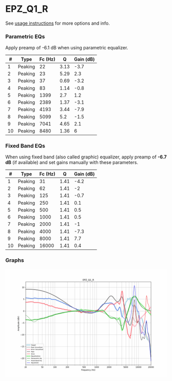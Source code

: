 # EPZ_Q1_R
See [usage instructions](https://github.com/jaakkopasanen/AutoEq#usage) for more options and info.

### Parametric EQs
Apply preamp of -6.1 dB when using parametric equalizer.

|   # | Type    |   Fc (Hz) |    Q |   Gain (dB) |
|-----|---------|-----------|------|-------------|
|   1 | Peaking |        22 | 3.13 |        -3.7 |
|   2 | Peaking |        23 | 5.29 |         2.3 |
|   3 | Peaking |        37 | 0.69 |        -3.2 |
|   4 | Peaking |        83 | 1.14 |        -0.8 |
|   5 | Peaking |      1399 | 2.7  |         1.2 |
|   6 | Peaking |      2389 | 1.37 |        -3.1 |
|   7 | Peaking |      4193 | 3.44 |        -7.9 |
|   8 | Peaking |      5099 | 5.2  |        -1.5 |
|   9 | Peaking |      7041 | 4.65 |         2.1 |
|  10 | Peaking |      8480 | 1.36 |         6   |

### Fixed Band EQs
When using fixed band (also called graphic) equalizer, apply preamp of **-6.7 dB** (if available) and set gains manually with these parameters.

|   # | Type    |   Fc (Hz) |    Q |   Gain (dB) |
|-----|---------|-----------|------|-------------|
|   1 | Peaking |        31 | 1.41 |        -4.2 |
|   2 | Peaking |        62 | 1.41 |        -2   |
|   3 | Peaking |       125 | 1.41 |        -0.7 |
|   4 | Peaking |       250 | 1.41 |         0.1 |
|   5 | Peaking |       500 | 1.41 |         0.5 |
|   6 | Peaking |      1000 | 1.41 |         0.5 |
|   7 | Peaking |      2000 | 1.41 |        -1   |
|   8 | Peaking |      4000 | 1.41 |        -7.3 |
|   9 | Peaking |      8000 | 1.41 |         7.7 |
|  10 | Peaking |     16000 | 1.41 |         0.4 |

### Graphs
![](./EPZ_Q1_R.png)

